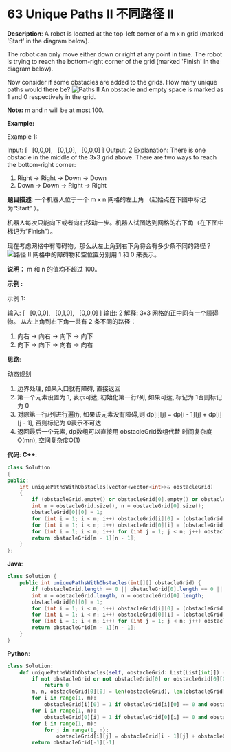 # 63 Unique Paths II 不同路径 II

__Description__:
A robot is located at the top-left corner of a m x n grid (marked 'Start' in the diagram below).

The robot can only move either down or right at any point in time. The robot is trying to reach the bottom-right corner of the grid (marked 'Finish' in the diagram below).

Now consider if some obstacles are added to the grids. How many unique paths would there be?
![Paths II](https://upload-images.jianshu.io/upload_images/16639143-3c0db7062884e067.png?imageMogr2/auto-orient/strip%7CimageView2/2/w/1240)
An obstacle and empty space is marked as 1 and 0 respectively in the grid.

__Note:__
m and n will be at most 100.

__Example:__

Example 1:

Input:
[
  [0,0,0],
  [0,1,0],
  [0,0,0]
]
Output: 2
Explanation:
There is one obstacle in the middle of the 3x3 grid above.
There are two ways to reach the bottom-right corner:

1. Right -> Right -> Down -> Down
2. Down -> Down -> Right -> Right

__题目描述__:
一个机器人位于一个 m x n 网格的左上角 （起始点在下图中标记为“Start” ）。

机器人每次只能向下或者向右移动一步。机器人试图达到网格的右下角（在下图中标记为“Finish”）。

现在考虑网格中有障碍物。那么从左上角到右下角将会有多少条不同的路径？
![路径 II](https://upload-images.jianshu.io/upload_images/16639143-76549f8d8151e909.png?imageMogr2/auto-orient/strip%7CimageView2/2/w/1240)
网格中的障碍物和空位置分别用 1 和 0 来表示。

__说明：__
m 和 n 的值均不超过 100。

__示例 :__

示例 1:

输入:
[
  [0,0,0],
  [0,1,0],
  [0,0,0]
]
输出: 2
解释:
3x3 网格的正中间有一个障碍物。
从左上角到右下角一共有 2 条不同的路径：

1. 向右 -> 向右 -> 向下 -> 向下
2. 向下 -> 向下 -> 向右 -> 向右

__思路__:

动态规划

1. 边界处理, 如果入口就有障碍, 直接返回
2. 第一个元素设置为 1, 表示可达, 初始化第一行/列, 如果可达, 标记为 1否则标记为 0
3. 对除第一行/列进行遍历, 如果该元素没有障碍,则 dp[i][j] = dp[i - 1][j] + dp[i][j - 1], 否则标记为 0表示不可达
4. 返回最后一个元素, dp数组可以直接用 obstacleGrid数组代替
时间复杂度O(mn), 空间复杂度O(1)

__代码__:
__C++__:

```C++
class Solution 
{
public:
    int uniquePathsWithObstacles(vector<vector<int>>& obstacleGrid) 
    {
        if (obstacleGrid.empty() or obstacleGrid[0].empty() or obstacleGrid[0][0] == 1) return 0;
        int m = obstacleGrid.size(), n = obstacleGrid[0].size();
        obstacleGrid[0][0] = 1;
        for (int i = 1; i < m; i++) obstacleGrid[i][0] = (obstacleGrid[i - 1][0] == 1 and obstacleGrid[i][0] == 0) ? 1 : 0;
        for (int i = 1; i < n; i++) obstacleGrid[0][i] = (obstacleGrid[0][i - 1] == 1 and obstacleGrid[0][i] == 0) ? 1 : 0;
        for (int i = 1; i < m; i++) for (int j = 1; j < n; j++) obstacleGrid[i][j] = obstacleGrid[i][j] == 0 ? obstacleGrid[i - 1][j] + obstacleGrid[i][j - 1] : 0;
        return obstacleGrid[m - 1][n - 1];
    }
};
```

__Java__:

```Java
class Solution {
    public int uniquePathsWithObstacles(int[][] obstacleGrid) {
        if (obstacleGrid.length == 0 || obstacleGrid[0].length == 0 || obstacleGrid[0][0] == 1) return 0;
        int m = obstacleGrid.length, n = obstacleGrid[0].length;
        obstacleGrid[0][0] = 1;
        for (int i = 1; i < m; i++) obstacleGrid[i][0] = (obstacleGrid[i - 1][0] == 1 && obstacleGrid[i][0] == 0) ? 1 : 0;
        for (int i = 1; i < n; i++) obstacleGrid[0][i] = (obstacleGrid[0][i - 1] == 1 && obstacleGrid[0][i] == 0) ? 1 : 0;
        for (int i = 1; i < m; i++) for (int j = 1; j < n; j++) obstacleGrid[i][j] = obstacleGrid[i][j] == 0 ? obstacleGrid[i - 1][j] + obstacleGrid[i][j - 1] : 0;
        return obstacleGrid[m - 1][n - 1];
    }
}
```

__Python__:

```Python
class Solution:
    def uniquePathsWithObstacles(self, obstacleGrid: List[List[int]]) -> int:
        if not obstacleGrid or not obstacleGrid[0] or obstacleGrid[0][0] == 1:
            return 0
        m, n, obstacleGrid[0][0] = len(obstacleGrid), len(obstacleGrid[0]), 1
        for i in range(1, m):
            obstacleGrid[i][0] = 1 if obstacleGrid[i][0] == 0 and obstacleGrid[i - 1][0] == 1 else 0
        for i in range(1, n):
            obstacleGrid[0][i] = 1 if obstacleGrid[0][i] == 0 and obstacleGrid[0][i - 1] == 1 else 0
        for i in range(1, m):
            for j in range(1, n):
                obstacleGrid[i][j] = obstacleGrid[i - 1][j] + obstacleGrid[i][j - 1] if not obstacleGrid[i][j] else 0
        return obstacleGrid[-1][-1]
```
